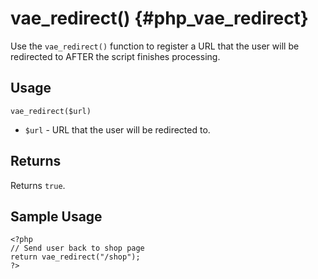 # vae\_redirect() {#php_vae_redirect}

Use the `vae_redirect()` function to register a URL that the user will
be redirected to AFTER the script finishes processing.

## Usage

`vae_redirect($url)`

-   `$url` - URL that the user will be redirected to.

## Returns

Returns `true`.

## Sample Usage

    <?php
    // Send user back to shop page
    return vae_redirect("/shop"); 
    ?>
